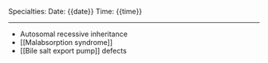 Specialties: 
Date: {{date}}
Time: {{time}} 

---

- Autosomal recessive inheritance
- [[Malabsorption syndrome]]
- [[Bile salt export pump]] defects 